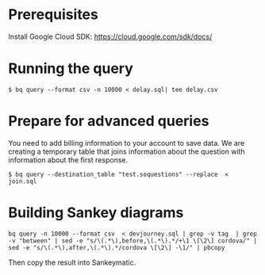 # Prerequisites

Install Google Cloud SDK: https://cloud.google.com/sdk/docs/

# Running the query

````
$ bq query --format csv -n 10000 < delay.sql| tee delay.csv
````

# Prepare for advanced queries

You need to add billing information to your account to save data. We are creating a temporary table that joins information about the question with information about the first response.

````
$ bq query --destination_table "test.soquestions" --replace  < join.sql
````

# Building Sankey diagrams

````
bq query -n 10000 --format csv  < devjourney.sql | grep -v tag  | grep -v "between" | sed -e "s/\(.*\),before,\(.*\).*/+\1 \[\2\] cordova/" | sed -e "s/\(.*\),after,\(.*\).*/cordova \[\2\] -\1/" | pbcopy
````

Then copy the result into Sankeymatic.
